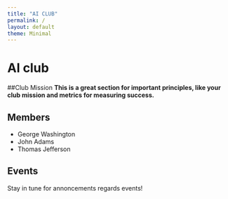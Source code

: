 ```yaml
---
title: "AI CLUB"
permalink: /
layout: default
theme: Minimal
---
```


# AI club

##Club Mission
**This is a great section for important principles, like your club mission and metrics for measuring success.**

## Members
- George Washington
- John Adams
- Thomas Jefferson

## Events
Stay in tune for annoncements regards events!


